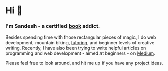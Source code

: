 <h1> Hi 👋 </h1>

### I'm Sandesh - a certified <a href="https://www.goodreads.com/user/show/31644566-sandesh-chapagain">book</a> addict.

Besides spending time with those rectangular pieces of magic, I do web development, mountain biking, <a href="https://www.wyzant.com/match/tutor/88362612">tutoring</a>, and beginner levels of creative writing. Recently, I have also been trying to write helpful articles on programming and web development - aimed at beginners - on <a href="https://zagzig.medium.com/">Medium</a>.

Please feel free to look around, and hit me up if you have any project ideas.<br/>
